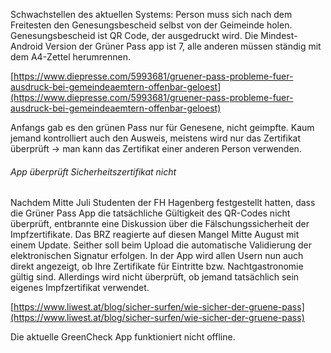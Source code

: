 Schwachstellen des aktuellen Systems:
Person muss sich nach dem Freitesten den Genesungsbescheid selbst von der Geimeinde holen.
Genesungsbescheid ist QR Code, der ausgedruckt wird.
Die Mindest-Android Version der Grüner Pass app ist 7, alle anderen müssen ständig mit dem A4-Zettel herumrennen.

[https://www.diepresse.com/5993681/gruener-pass-probleme-fuer-ausdruck-bei-gemeindeaemtern-offenbar-geloest](https://www.diepresse.com/5993681/gruener-pass-probleme-fuer-ausdruck-bei-gemeindeaemtern-offenbar-geloest)

Anfangs gab es den grünen Pass nur für Genesene, nicht geimpfte.
Kaum jemand kontrolliert auch den Ausweis, meistens wird nur das Zertifikat überprüft -> man kann das Zertifikat einer anderen Person verwenden.   


###### App überprüft Sicherheitszertifikat nicht

Nachdem Mitte Juli Studenten der FH Hagenberg festgestellt hatten, dass die Grüner Pass App die tatsächliche Gültigkeit des QR-Codes nicht überprüft, entbrannte eine Diskussion über die Fälschungssicherheit der Impfzertifikate. Das BRZ reagierte auf diesen Mangel Mitte August mit einem Update. Seither soll beim Upload die automatische Validierung der elektronischen Signatur erfolgen. In der App wird allen Usern nun auch direkt angezeigt, ob Ihre Zertifikate für Eintritte bzw. Nachtgastronomie gültig sind. Allerdings wird nicht überprüft, ob jemand tatsächlich sein eigenes Impfzertifikat verwendet.

[https://www.liwest.at/blog/sicher-surfen/wie-sicher-der-gruene-pass](https://www.liwest.at/blog/sicher-surfen/wie-sicher-der-gruene-pass)   

Die aktuelle GreenCheck App funktioniert nicht offline.
